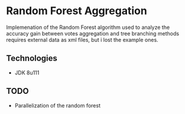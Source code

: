 # Random Forest Aggregation
Implemenation of the Random Forest algorithm used to analyze the accuracy gain between votes aggregation and tree branching methods
requires external data as xml files, but i lost the example ones. 

## Technologies
* JDK 8u111

## TODO
* Parallelization of the random forest
